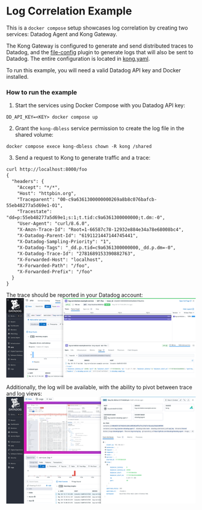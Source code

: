 # Log Correlation Example

This is a `docker compose` setup showcases log correlation by creating two services: Datadog Agent and Kong Gateway.

The Kong Gateway is configured to generate and send distributed traces to Datadog, and the [file-config](https://docs.konghq.com/hub/kong-inc/file-log/)
plugin to generate logs that will also be sent to Datadog. The entire configuration is located in [kong.yaml](./kong.yaml).

To run this example, you will need a valid Datadog API key and Docker installed.

### How to run the example

1. Start the services using Docker Compose with you Datadog API key:

```shell
DD_API_KEY=<KEY> docker compose up
```

2. Grant the `kong-dbless` service permission to create the log file in the shared volume:
```
docker compose exece kong-dbless chown -R kong /shared
```

3. Send a request to Kong to generate traffic and a trace:
```shell
curl http://localhost:8000/foo
{
  "headers": {
    "Accept": "*/*",
    "Host": "httpbin.org",
    "Traceparent": "00-c9a6361300000000269a8b8c076bafcb-55eb48277a5d69e1-01",
    "Tracestate": "dd=p:55eb48277a5d69e1;s:1;t.tid:c9a6361300000000;t.dm:-0",
    "User-Agent": "curl/8.6.0",
    "X-Amzn-Trace-Id": "Root=1-66587c78-12932e884e34a78e68008bc4",
    "X-Datadog-Parent-Id": "6191121447144745441",
    "X-Datadog-Sampling-Priority": "1",
    "X-Datadog-Tags": "_dd.p.tid=c9a6361300000000,_dd.p.dm=-0",
    "X-Datadog-Trace-Id": "2781689153390882763",
    "X-Forwarded-Host": "localhost",
    "X-Forwarded-Path": "/foo",
    "X-Forwarded-Prefix": "/foo"
  }
}
```

The trace should be reported in your Datadog account:
![](./assets/trace.png)

Additionally, the log will be available, with the ability to pivot between trace and log views:
![](./assets/log.png)

